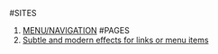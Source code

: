 #SITES
1. [MENU/NAVIGATION](http://www.w3cplus.com/demo/tags/16.html)
#PAGES
1. [Subtle and modern effects for links or menu items](http://tympanus.net/Development/CreativeLinkEffects/)
